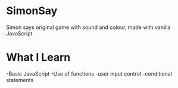 # SimonSay
Simon says original game with sound and colour, made with vanilla JavaScript

# What I Learn
-Basic JavaScript
-Use of functions
-user input control
-conditional statements
